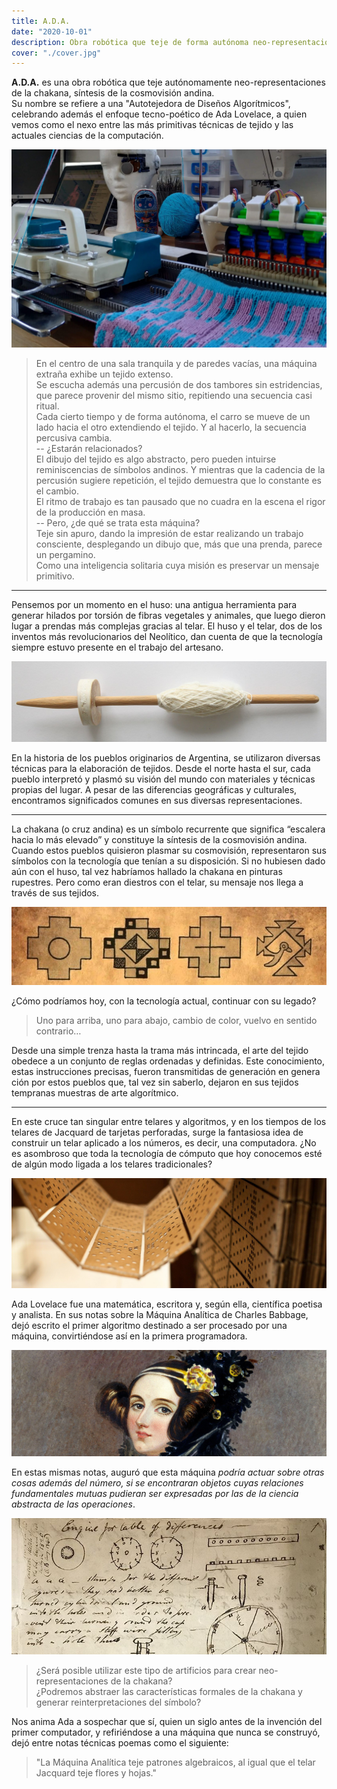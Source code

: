 ```yaml
---
title: A.D.A.
date: "2020-10-01"
description: Obra robótica que teje de forma autónoma neo-representaciones de la cruz andina.
cover: "./cover.jpg"
---
```


**A.D.A.** es una obra robótica que teje autónomamente neo-representaciones de la chakana, síntesis de la cosmovisión andina.   
Su nombre se refiere a una "Autotejedora de Diseños Algorítmicos", celebrando además el enfoque tecno-poético de Ada Lovelace, a quien vemos
como el nexo entre las más primitivas técnicas de tejido y las actuales ciencias de la computación. 



![](./artifact.jpg)

> En el centro de una sala tranquila y de paredes vacías, una máquina extraña exhibe un tejido extenso.  
> Se escucha además una percusión de dos tambores sin estridencias, que parece provenir del mismo sitio, repitiendo una secuencia casi ritual.  
> Cada cierto tiempo y de forma autónoma, el carro se mueve de un lado hacia el otro extendiendo el tejido.  Y al hacerlo, la secuencia percusiva cambia.  
> -- ¿Estarán relacionados?  
> El dibujo del tejido es algo abstracto, pero pueden intuirse reminiscencias de símbolos andinos. 
> Y mientras que la cadencia de la percusión sugiere repetición, el tejido demuestra que lo constante es el cambio.  
> El ritmo de trabajo es tan pausado que no cuadra en la escena el rigor de la producción en masa.   
> -- Pero, ¿de qué se trata esta máquina?  
> Teje sin apuro, dando la impresión de estar realizando un trabajo consciente, desplegando un dibujo que, 
> más que una prenda, parece un pergamino.  
> Como una inteligencia solitaria cuya misión es preservar un mensaje primitivo.   


---   

Pensemos por un momento en el huso: una antigua herramienta para generar hilados por
torsión de fibras vegetales y animales, que luego dieron lugar a prendas más complejas
gracias al telar. El huso y el telar, dos de los inventos más revolucionarios del Neolítico, dan
cuenta de que la tecnología siempre estuvo
presente en el trabajo del artesano.

![](./huso.jpg)

En la historia de los pueblos originarios de Argentina, se utilizaron diversas técnicas para la
elaboración de tejidos. Desde el norte hasta el sur, cada pueblo interpretó y plasmó su visión
del mundo con materiales y técnicas propias del lugar. A pesar de las diferencias geográficas y culturales, encontramos significados
comunes en sus diversas representaciones.

---   

La chakana (o cruz andina) es un símbolo recurrente que significa “escalera hacia lo más
elevado” y constituye la síntesis de la cosmovisión andina.
Cuando estos pueblos quisieron plasmar su cosmovisión, representaron sus símbolos con la tecnología que tenían a su disposición.
Si no hubiesen dado aún con el huso, tal vez habríamos hallado la chakana en pinturas rupestres. Pero como eran diestros con el telar,
su mensaje nos llega a través de sus tejidos.

![](./chakana.jpg)


¿Cómo podríamos hoy, con la tecnología actual, continuar con su legado?

> Uno para arriba, uno para abajo, cambio de color, vuelvo en sentido contrario…

Desde una simple trenza hasta la trama más intrincada, el arte del tejido obedece a un conjunto de reglas ordenadas y definidas. Este
conocimiento, estas instrucciones precisas,
fueron transmitidas de generación en genera ción por estos pueblos que, tal vez sin saberlo, dejaron en sus tejidos tempranas muestras de arte algorítmico.

---   

En este cruce tan singular entre telares y algoritmos, y en los tiempos de los telares de Jacquard de tarjetas perforadas, 
surge la fantasiosa idea de construir un telar aplicado a los números, es decir, una computadora. 
¿No es asombroso que toda la tecnología de cómputo que hoy conocemos esté de algún modo ligada a los telares tradicionales?

![](./punchcard.jpg)

Ada Lovelace fue una matemática, escritora y, según ella, científica poetisa y analista. 
En sus notas sobre la Máquina Analítica de Charles Babbage, dejó escrito el primer algoritmo
destinado a ser procesado por una máquina, convirtiéndose así en la primera programadora. 

![](./ada.jpg)

En estas mismas notas, auguró que esta máquina 
*podría actuar sobre otras cosas además del número, si se encontraran objetos cuyas relaciones fundamentales
mutuas pudieran ser expresadas por las de la ciencia abstracta de las operaciones*.

![](./diagrams.jpg)

> ¿Será posible utilizar este tipo de artificios para crear neo-representaciones de la chakana?   
> ¿Podremos abstraer las características formales de la chakana y generar reinterpretaciones del símbolo?

Nos anima Ada a sospechar que sí, quien un siglo antes de la invención del primer computador, y refiriéndose a una máquina que nunca se construyó,
dejó entre notas técnicas poemas como el siguiente:

> "La Máquina Analítica teje patrones algebraicos, al igual que el telar Jacquard teje flores y hojas."

